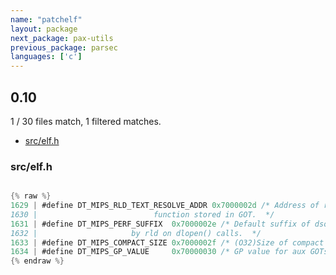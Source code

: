 ```yaml
---
name: "patchelf"
layout: package
next_package: pax-utils
previous_package: parsec
languages: ['c']
---
```

## 0.10
1 / 30 files match, 1 filtered matches.

 - [src/elf.h](#srcelfh)

### src/elf.h

```c

{% raw %}
1629 | #define DT_MIPS_RLD_TEXT_RESOLVE_ADDR 0x7000002d /* Address of rld_text_rsolve
1630 | 						    function stored in GOT.  */
1631 | #define DT_MIPS_PERF_SUFFIX  0x7000002e /* Default suffix of dso to be added
1632 | 					   by rld on dlopen() calls.  */
1633 | #define DT_MIPS_COMPACT_SIZE 0x7000002f /* (O32)Size of compact rel section. */
1634 | #define DT_MIPS_GP_VALUE     0x70000030 /* GP value for aux GOTs.  */
{% endraw %}

```